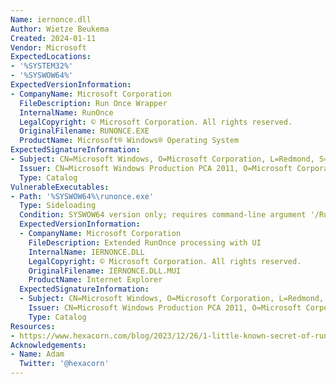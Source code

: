 ```yaml
---
Name: iernonce.dll
Author: Wietze Beukema
Created: 2024-01-11
Vendor: Microsoft
ExpectedLocations:
- '%SYSTEM32%'
- '%SYSWOW64%'
ExpectedVersionInformation:
- CompanyName: Microsoft Corporation
  FileDescription: Run Once Wrapper
  InternalName: RunOnce
  LegalCopyright: © Microsoft Corporation. All rights reserved.
  OriginalFilename: RUNONCE.EXE
  ProductName: Microsoft® Windows® Operating System
ExpectedSignatureInformation:
- Subject: CN=Microsoft Windows, O=Microsoft Corporation, L=Redmond, S=Washington, C=US
  Issuer: CN=Microsoft Windows Production PCA 2011, O=Microsoft Corporation, L=Redmond, S=Washington, C=US
  Type: Catalog
VulnerableExecutables:
- Path: '%SYSWOW64%\runonce.exe'
  Type: Sideloading
  Condition: SYSWOW64 version only; requires command-line argument '/RunOnceEx6432'
  ExpectedVersionInformation:
  - CompanyName: Microsoft Corporation
    FileDescription: Extended RunOnce processing with UI
    InternalName: IERNONCE.DLL
    LegalCopyright: © Microsoft Corporation. All rights reserved.
    OriginalFilename: IERNONCE.DLL.MUI
    ProductName: Internet Explorer
  ExpectedSignatureInformation:
  - Subject: CN=Microsoft Windows, O=Microsoft Corporation, L=Redmond, S=Washington, C=US
    Issuer: CN=Microsoft Windows Production PCA 2011, O=Microsoft Corporation, L=Redmond, S=Washington, C=US
    Type: Catalog
Resources:
- https://www.hexacorn.com/blog/2023/12/26/1-little-known-secret-of-runonce-exe-32-bit/
Acknowledgements:
- Name: Adam
  Twitter: '@hexacorn'
---
```


